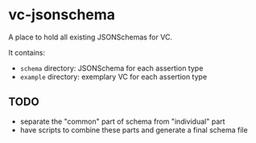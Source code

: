 # vc-jsonschema
A place to hold all existing JSONSchemas for VC.

It contains:
- `schema` directory: JSONSchema for each assertion type
- `example` directory: exemplary VC for each assertion type

## TODO
- separate the "common" part of schema from "individual" part
- have scripts to combine these parts and generate a final schema file